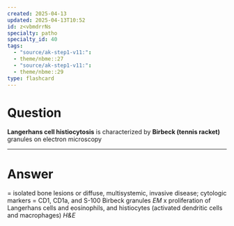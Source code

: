 ```yaml
---
created: 2025-04-13
updated: 2025-04-13T10:52
id: z<vbmdrrNs
specialty: patho
specialty_id: 40
tags:
  - "source/ak-step1-v11:": 
  - theme/nbme::27
  - "source/ak-step1-v11:": 
  - theme/nbme::29
type: flashcard
---
```


# Question
**Langerhans cell histiocytosis** is characterized by **Birbeck (tennis racket)** granules on electron microscopy

---

# Answer
= isolated bone lesions or diffuse, multisystemic, invasive disease; cytologic markers = CD1, CD1a, and S-100  Birbeck granules *EM* x proliferation of Langerhans cells and eosinophils, and histiocytes (activated dendritic cells and macrophages) *H&E*